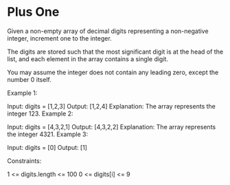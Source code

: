 # Plus One
Given a non-empty array of decimal digits representing a non-negative integer, increment one to the integer.

The digits are stored such that the most significant digit is at the head of the list, and each element in the array contains a single digit.

You may assume the integer does not contain any leading zero, except the number 0 itself.

 

Example 1:

Input: digits = [1,2,3]
Output: [1,2,4]
Explanation: The array represents the integer 123.
Example 2:

Input: digits = [4,3,2,1]
Output: [4,3,2,2]
Explanation: The array represents the integer 4321.
Example 3:

Input: digits = [0]
Output: [1]
 

Constraints:

1 <= digits.length <= 100
0 <= digits[i] <= 9
